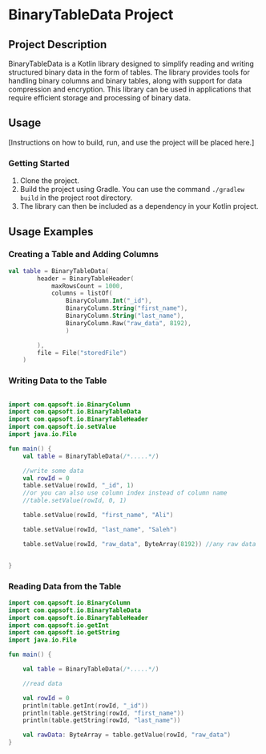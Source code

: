 # BinaryTableData Project

## Project Description

BinaryTableData is a Kotlin library designed to simplify reading and writing structured binary data in the form of tables. The library provides tools for handling binary columns and binary tables, along with support for data compression and encryption. This library can be used in applications that require efficient storage and processing of binary data.

## Usage

[Instructions on how to build, run, and use the project will be placed here.]


### Getting Started

1. Clone the project.
2. Build the project using Gradle. You can use the command `./gradlew build` in the project root directory.
3. The library can then be included as a dependency in your Kotlin project.


## Usage Examples

### Creating a Table and Adding Columns

```kotlin
val table = BinaryTableData(
        header = BinaryTableHeader(
            maxRowsCount = 1000,
            columns = listOf(
                BinaryColumn.Int("_id"),
                BinaryColumn.String("first_name"),
                BinaryColumn.String("last_name"),
                BinaryColumn.Raw("raw_data", 8192), 
                )

        ),
        file = File("storedFile")
    )
```

### Writing Data to the Table

```kotlin

import com.qapsoft.io.BinaryColumn
import com.qapsoft.io.BinaryTableData
import com.qapsoft.io.BinaryTableHeader
import com.qapsoft.io.setValue
import java.io.File

fun main() {
	val table = BinaryTableData(/*.....*/)

    //write some data
    val rowId = 0
    table.setValue(rowId, "_id", 1)
    //or you can also use column index instead of column name
    //table.setValue(rowId, 0, 1)

    table.setValue(rowId, "first_name", "Ali")

    table.setValue(rowId, "last_name", "Saleh")

    table.setValue(rowId, "raw_data", ByteArray(8192)) //any raw data


}

```

### Reading Data from the Table

```kotlin
import com.qapsoft.io.BinaryColumn
import com.qapsoft.io.BinaryTableData
import com.qapsoft.io.BinaryTableHeader
import com.qapsoft.io.getInt
import com.qapsoft.io.getString
import java.io.File

fun main() {

    val table = BinaryTableData(/*.....*/)

    //read data

    val rowId = 0
    println(table.getInt(rowId, "_id"))
    println(table.getString(rowId, "first_name"))
    println(table.getString(rowId, "last_name"))

    val rawData: ByteArray = table.getValue(rowId, "raw_data")
}
```

